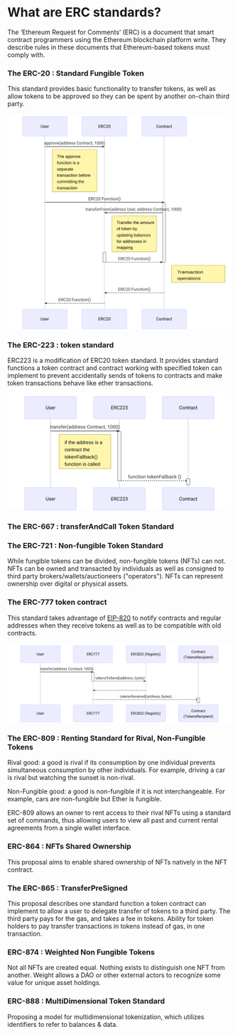 <!-- markdownlint-disable MD002 -->
<!-- markdownlint-disable MD012 -->
<!-- markdownlint-disable MD033 -->
<!-- markdownlint-disable MD041 -->
# What are ERC standards?

The ‘Ethereum Request for Comments’ (ERC) is a document that smart contract programmers using the Ethereum blockchain platform write. They describe rules in these documents that Ethereum-based tokens must comply with.

### The ERC-20 : Standard Fungible Token

This standard provides basic functionality to transfer tokens, as well as allow tokens to be approved so they can be spent by another on-chain third party.

![The ERC-20 token transfer sequence diagram](./assets/ERC20.svg)

### The ERC-223 : token standard
ERC223 is a modification of ERC20 token standard. It provides standard functions a token contract and contract working with specified token can implement to prevent accidentally sends of tokens to contracts and make token transactions behave like ether transactions.

![The ERC-223 token transfer sequence diagram](./assets/ERC223.svg)

### The ERC-667 : transferAndCall Token Standard

### The ERC-721 : Non-fungible Token Standard 
While fungible tokens can be divided, non-fungible tokens (NFTs) can not. NFTs can be owned and transacted by individuals as well as consigned to third party brokers/wallets/auctioneers ("operators"). NFTs can represent ownership over digital or physical assets.

### The ERC-777 token contract
This standard takes advantage of [EIP-820](https://github.com/ethereum/EIPs/issues/820) to notify contracts and regular addresses when they receive tokens as well as to be compatible with old contracts.

![The ERC-777 token transfer sequence diagram](./assets/ERC777.svg)

### The ERC-809 : Renting Standard for Rival, Non-Fungible Tokens
Rival good: a good is rival if its consumption by one individual prevents simultaneous consumption by other individuals. For example, driving a car is rival but watching the sunset is non-rival.

Non-Fungible good: a good is non-fungible if it is not interchangeable. For example, cars are non-fungible but Ether is fungible.

ERC-809 allows an owner to rent access to their rival NFTs using a standard set of commands, thus allowing users to view all past and current rental agreements from a single wallet interface.

### ERC-864 : NFTs Shared Ownership
This proposal aims to enable shared ownership of NFTs natively in the NFT contract.

### The ERC-865 : TransferPreSigned
This proposal describes one standard function a token contract can implement to allow a user to delegate transfer of tokens to a third party. The third party pays for the gas, and takes a fee in tokens. Ability for token holders to pay transfer transactions in tokens instead of gas, in one transaction.

### ERC-874 : Weighted Non Fungible Tokens
Not all NFTs are created equal. Nothing exists to distinguish one NFT from another. Weight allows a DAO or other external actors to recognize some value for unique asset holdings.

### ERC-888 : MultiDimensional Token Standard 
Proposing a model for multidimensional tokenization, which utilizes identifiers to refer to balances & data.